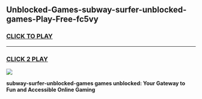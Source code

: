 
## Unblocked-Games-subway-surfer-unblocked-games-Play-Free-fc5vy
<h3>
<a href="https://premium76.site?title=subway-surfer-unblocked-games&ref=15A">CLICK TO PLAY</a></h3>
<hr>

<h3>
<a href="https://premium76.site?title=subway-surfer-unblocked-games&ref=15A">CLICK 2 PLAY</a>
  
</h3>

<a href="https://premium76.site?title=subway-surfer-unblocked-games&ref=15A"><img src="https://clearcache.store/games.png"></a>


**subway-surfer-unblocked-games games unblocked: Your Gateway to Fun and Accessible Online Gaming**

